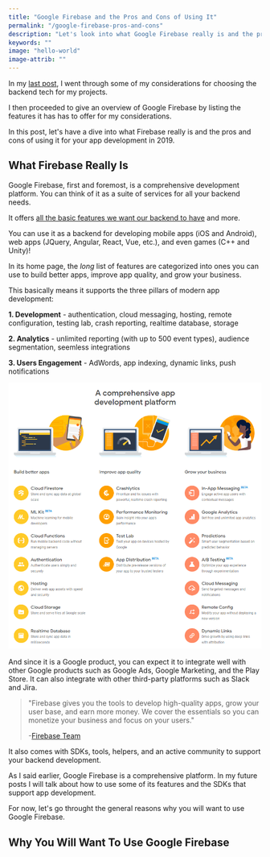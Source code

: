 ```yaml
---
title: "Google Firebase and the Pros and Cons of Using It"
permalink: "/google-firebase-pros-and-cons"
description: "Let's look into what Google Firebase really is and the pros and cons of using it for your app development in 2019."
keywords: ""
image: "hello-world"
image-attrib: ""
---
```


<span class="first-letter">I</span>n my [last post](google-firebase-overview), I went through some of my considerations for choosing the backend tech for my projects.

I then proceeded to give an overview of Google Firebase by listing the features it has has to offer for my considerations.

In this post, let's have a dive into what Firebase really is and the pros and cons of using it for your app development in 2019.<!--more-->

## What Firebase Really Is

Google Firebase, first and foremost, is a comprehensive development platform. You can think of it as a suite of services for all your backend needs.

It offers [all the basic features we want our backend to have](google-firebase-overview) and more.

You can use it as a backend for developing mobile apps (iOS and Android), web apps (JQuery, Angular, React, Vue, etc.), and even games (C++ and Unity)!

In its home page, the *long* list of features are categorized into ones you can use to build better apps, improve app quality, and grow your business.

This basically means it supports the three pillars of modern app development:

**1. Development** - authentication, cloud messaging, hosting, remote configuration, testing lab, crash reporting, realtime database, storage

**2. Analytics** - unlimited reporting (with up to 500 event types), audience segmentation, seemless integrations

**3. Users Engagement** - AdWords, app indexing, dynamic links, push notifications

![Google Firebase Features](/assets/images/screenshots/firebase_features.png)

And since it is a Google product, you can expect it to integrate well with other Google products such as Google Ads, Google Marketing, and the Play Store. It can also integrate with other third-party platforms such as Slack and Jira.

> "Firebase gives you the tools to develop high-quality apps, grow your user base, and earn more money. We cover the essentials so you can monetize your business and focus on your users."
>
> -[Firebase Team](https://firebase.google.com/docs)

It also comes with SDKs, tools, helpers, and an active community to support your backend development.

As I said earlier, Google Firebase is a comprehensive platform. In my future posts I will talk about how to use some of its features and the SDKs that support app development.

For now, let's go throught the general reasons why you will want to use Google Firebase.

## Why You Will Want To Use Google Firebase




